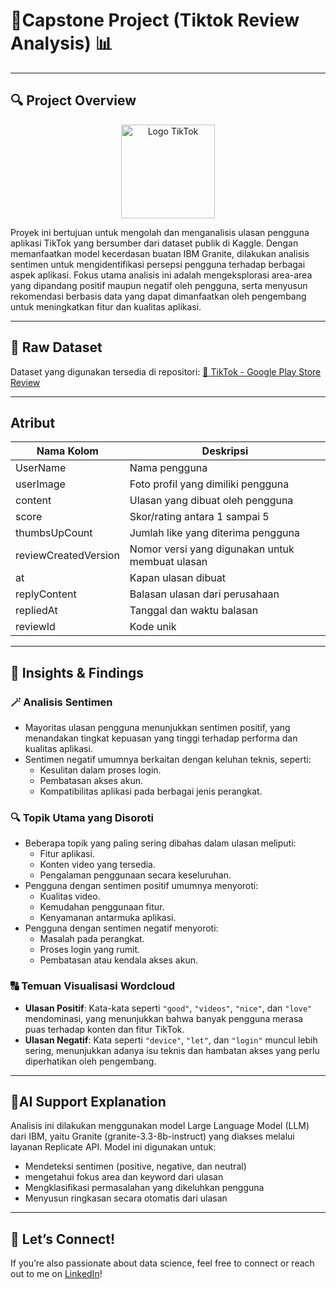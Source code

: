 #  🧺Capstone Project (Tiktok Review Analysis) 📊


---

## 🔍 Project Overview
<div align="center">
  <img src="https://upload.wikimedia.org/wikipedia/en/a/a9/TikTok_logo.svg" alt="Logo TikTok" width="150">
</div>

Proyek ini bertujuan untuk mengolah dan menganalisis ulasan pengguna aplikasi TikTok yang bersumber dari dataset publik di Kaggle. Dengan memanfaatkan model kecerdasan buatan IBM Granite, dilakukan analisis sentimen untuk mengidentifikasi persepsi pengguna terhadap berbagai aspek aplikasi. Fokus utama analisis ini adalah mengeksplorasi area-area yang dipandang positif maupun negatif oleh pengguna, serta menyusun rekomendasi berbasis data yang dapat dimanfaatkan oleh pengembang untuk meningkatkan fitur dan kualitas aplikasi.

---

## 📂 Raw Dataset
Dataset yang digunakan tersedia di repositori: 
[🔗 TikTok - Google Play Store Review](https://www.kaggle.com/datasets/shivkumarganesh/tiktok-google-play-store-review)

---

## Atribut
| Nama Kolom       | Deskripsi |
|------------|------|
| UserName       | Nama pengguna   |
| userImage    | Foto profil yang dimiliki pengguna   |
| content    | Ulasan yang dibuat oleh pengguna   |
| score    | Skor/rating antara 1 sampai 5   |
| thumbsUpCount    | Jumlah like yang diterima pengguna   |
| reviewCreatedVersion    | Nomor versi yang digunakan untuk membuat ulasan    |
| at    | Kapan ulasan dibuat   |
| replyContent    | Balasan ulasan dari perusahaan   |
| repliedAt    | Tanggal dan waktu balasan   |
| reviewId    | Kode unik   |
---


## 📌 Insights & Findings
### 🪄 Analisis Sentimen
- Mayoritas ulasan pengguna menunjukkan sentimen positif, yang menandakan tingkat kepuasan yang tinggi terhadap performa dan kualitas aplikasi.
- Sentimen negatif umumnya berkaitan dengan keluhan teknis, seperti:
  - Kesulitan dalam proses login.
  - Pembatasan akses akun.
  - Kompatibilitas aplikasi pada berbagai jenis perangkat.

### 🔍 Topik Utama yang Disoroti
- Beberapa topik yang paling sering dibahas dalam ulasan meliputi:
  - Fitur aplikasi.
  - Konten video yang tersedia.
  - Pengalaman penggunaan secara keseluruhan.
- Pengguna dengan sentimen positif umumnya menyoroti:
  - Kualitas video.
  - Kemudahan penggunaan fitur.
  - Kenyamanan antarmuka aplikasi.
- Pengguna dengan sentimen negatif menyoroti:
  - Masalah pada perangkat.
  - Proses login yang rumit.
  - Pembatasan atau kendala akses akun.

### 🔠 Temuan Visualisasi Wordcloud
- **Ulasan Positif**: Kata-kata seperti `"good"`, `"videos"`, `"nice"`, dan `"love"` mendominasi, yang menunjukkan bahwa banyak pengguna merasa puas terhadap konten dan fitur TikTok.
- **Ulasan Negatif**: Kata seperti `"device"`, `"let"`, dan `"login"` muncul lebih sering, menunjukkan adanya isu teknis dan hambatan akses yang perlu diperhatikan oleh pengembang.

---

##  🤖AI Support Explanation

Analisis ini dilakukan menggunakan model Large Language Model (LLM) dari IBM, yaitu Granite (granite-3.3-8b-instruct) yang diakses melalui layanan Replicate API. Model ini digunakan untuk:
- Mendeteksi sentimen (positive, negative, dan neutral)
- mengetahui fokus area dan keyword dari ulasan
- Mengklasifikasi permasalahan yang dikeluhkan pengguna
- Menyusun ringkasan secara otomatis dari ulasan
---

## 🚀 Let’s Connect!

If you’re also passionate about data science, feel free to connect or reach out to me on  [LinkedIn](https://www.linkedin.com/in/arfinadhifahananti/)!
